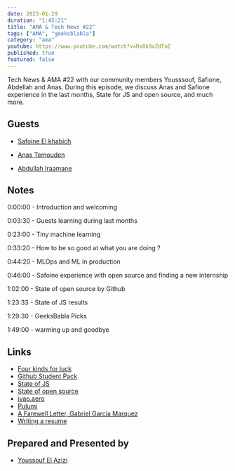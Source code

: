 ```yaml
---
date: 2023-01-29
duration: "1:45:21"
title: "AMA & Tech News #22"
tags: ["AMA", "geeksblabla"]
category: "ama"
youtube: https://www.youtube.com/watch?v=Rx0k9xZdTuE
published: true
featured: false
---
```


Tech News & AMA #22 with our community members Yousssouf, Safione, Abdellah and Anas. During this episode, we discuss Anas and Safione experience in the last months, State for JS and open source, and much more.

## Guests

- [Safoine El khabich ](https://www.linkedin.com/in/safoinme/)

- [Anas Temouden](https://www.linkedin.com/in/anastemouden/)

- [Abdullah Iraamane](https://www.linkedin.com/in/aairaamane/)

## Notes

0:00:00 - Introduction and welcoming

0:03:30 - Guests learning during last months

0:23:00 - Tiny machine learning

0:33:20 - How to be so good at what you are doing ?

0:44:20 - MLOps and ML in production

0:46:00 - Safoine experience with open source and finding a new internship

1:02:00 - State of open source by Github

1:23:33 - State of JS results

1:29:30 - GeeksBabla Picks

1:49:00 - warming up and goodbye

## Links

- [Four kinds for luck](https://www.wealest.com/articles/four-kinds-of-luck)
- [Github Student Pack](https://education.github.com/pack)
- [State of JS](https://2022.stateofjs.com/en-US/opinions/)
- [State of open source](https://octoverse.github.com/)
- [ivao.aero](https://ivao.aero/)
- [Pulumi](https://www.pulumi.com/)
- [A Farewell Letter, Gabriel Garcia Marquez](https://english-online.rs/materials/12249)
- [Writing a resume](https://www.linkedin.com/learning/writing-a-resume/entertainment-resumes-2?autoplay=true&resume=false)

## Prepared and Presented by

- [Youssouf El Azizi](https://elazizi.com/)
